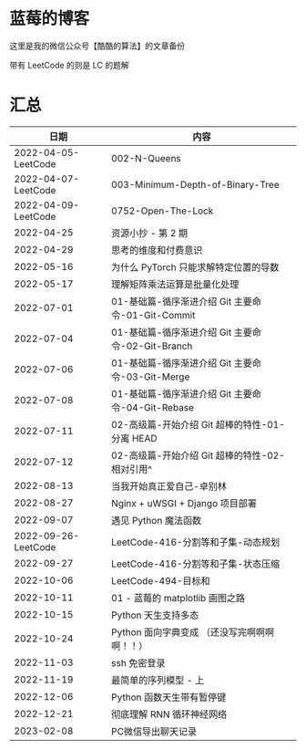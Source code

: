 # 蓝莓的博客
这里是我的微信公众号【酷酷的算法】的文章备份

带有 LeetCode 的则是 LC 的题解

# 汇总

| 日期                | 内容                                              |
| ------------------- | ------------------------------------------------- |
| 2022-04-05-LeetCode | 002-N-Queens                                      |
| 2022-04-07-LeetCode | 003-Minimum-Depth-of-Binary-Tree                  |
| 2022-04-09-LeetCode | 0752-Open-The-Lock                                |
| 2022-04-25          | 资源小抄 - 第 2 期                                |
| 2022-04-29          | 思考的维度和付费意识                              |
| 2022-05-16          | 为什么 PyTorch 只能求解特定位置的导数             |
| 2022-05-17          | 理解矩阵乘法运算是批量化处理                      |
| 2022-07-01          | 01-基础篇-循序渐进介绍 Git 主要命令-01-Git-Commit |
| 2022-07-04          | 01-基础篇-循序渐进介绍 Git 主要命令-02-Git-Branch |
| 2022-07-06          | 01-基础篇-循序渐进介绍 Git 主要命令-03-Git-Merge  |
| 2022-07-08          | 01-基础篇-循序渐进介绍 Git 主要命令-04-Git-Rebase |
| 2022-07-11          | 02-高级篇-开始介绍 Git 超棒的特性-01-分离 HEAD    |
| 2022-07-12          | 02-高级篇-开始介绍 Git 超棒的特性-02-相对引用^    |
| 2022-08-13          | 当我开始真正爱自己-卓别林                         |
| 2022-08-27          | Nginx + uWSGI + Django 项目部署                   |
| 2022-09-07          | 遇见 Python 魔法函数                              |
| 2022-09-26-LeetCode | LeetCode-416-分割等和子集-动态规划                |
| 2022-09-27          | LeetCode-416-分割等和子集-状态压缩                |
| 2022-10-06          | LeetCode-494-目标和                               |
| 2022-10-11          | 01 - 蓝莓的 matplotlib 画图之路                   |
| 2022-10-15          | Python 天生支持多态                               |
| 2022-10-24          | Python 面向字典变成 （还没写完啊啊啊啊！！）      |
| 2022-11-03          | ssh 免密登录                                      |
| 2022-11-19          | 最简单的序列模型 - 上                             |
| 2022-12-06          | Python 函数天生带有暂停键                         |
| 2022-12-21          | 彻底理解 RNN 循环神经网络                         |
| 2023-02-08          | PC微信导出聊天记录                                |

